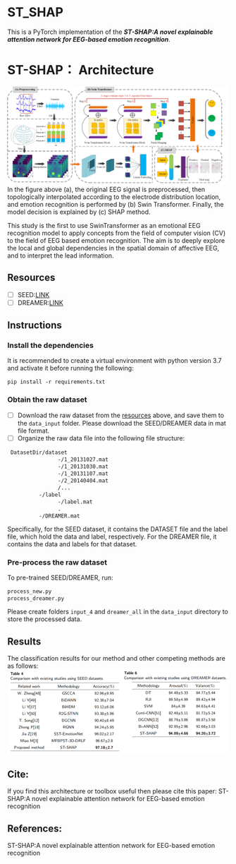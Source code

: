 # ST_SHAP

This is a PyTorch implementation of the ***ST-SHAP:A novel explainable attention network for EEG-based emotion recognition***.
# ST-SHAP： Architecture
![](https://github.com/llljinjinjin/ST_SHAP_code/blob/main/ST_SHAP.png)
In the figure above (a), the original EEG signal is preprocessed, then topologically interpolated according to the electrode distribution location, and emotion recognition is performed by (b) Swin Transformer. Finally, the model decision is explained by (c) SHAP method.

This study is the first to use SwinTransformer as an emotional EEG recognition model to apply concepts from the field of computer vision (CV) to the field of EEG based emotion recognition. The aim is to deeply explore the local and global dependencies in the spatial domain of affective EEG, and to interpret the lead information.

## Resources
- [ ] SEED:[LINK](https://bcmi.sjtu.edu.cn/~seed/index.html)
- [ ] DREAMER:[LINK](https://ieeexplore.ieee.org/abstract/document/7887697)

## Instructions
### Install the dependencies
It is recommended to create a virtual environment with python version 3.7 and activate it before running the following:
```
pip install -r requirements.txt
```

### Obtain the raw dataset
- [ ] Download the raw dataset from the [resources](#resources) above, and save them to the `data_input` folder.  Please download the SEED/DREAMER data in mat file format.
- [ ] Organize the raw data file into the following file structure:
```
 DatasetDir/dataset
                -/1_20131027.mat
                -/1_20131030.mat
                -/1_20131107.mat
                -/2_20140404.mat
                /...
          -/label
                -/label.mat
                .
          -/DREAMER.mat          
```
Specifically, for the SEED dataset, it contains the DATASET file and the label file, which hold the data and label, respectively. For the DREAMER file, it contains the data and labels for that dataset.

### Pre-process the raw dataset
To pre-trained SEED/DREAMER, run:
```
process_new.py
process_dreamer.py
```
Please create folders `input_4` and `dreamer_all` in the `data_input` directory to store the processed data.  

## Results
The classification results for our method and other competing methods are as follows:
![](https://github.com/llljinjinjin/ST_SHAP_code/blob/main/result.png)

## Cite:
If you find this architecture or toolbox useful then please cite this paper:
ST-SHAP:A novel explainable attention network for EEG-based emotion recognition

## References:
ST-SHAP:A novel explainable attention network for EEG-based emotion recognition



